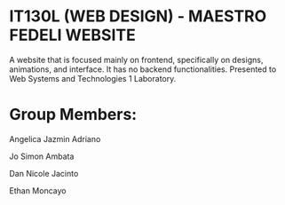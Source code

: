 # IT130L (WEB DESIGN) - MAESTRO FEDELI WEBSITE
 A website that is focused mainly on frontend, specifically on designs, animations, and interface. It has no backend functionalities. Presented to Web Systems and Technologies 1 Laboratory.

# Group Members:

Angelica Jazmin Adriano

Jo Simon Ambata

Dan Nicole Jacinto

Ethan Moncayo
